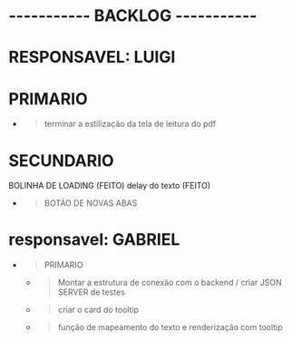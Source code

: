 #  ----------- BACKLOG  -----------

 # RESPONSAVEL: LUIGI
 # PRIMARIO
  - > terminar a estilização da tela de leitura do pdf

 # SECUNDARIO 
 BOLINHA DE LOADING   (FEITO) 
 delay do texto       (FEITO) 
- > BOTÃO DE NOVAS ABAS

# responsavel: GABRIEL
- > PRIMARIO
    - > Montar a estrutura de conexão com o backend / criar JSON SERVER de testes
    - > criar o card do tooltip
    - > função de mapeamento do texto e renderização com tooltip




